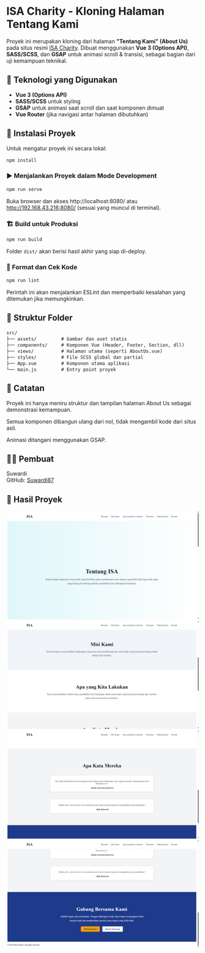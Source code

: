 # ISA Charity - Kloning Halaman Tentang Kami

Proyek ini merupakan kloning dari halaman **"Tentang Kami" (About Us)** pada situs resmi [ISA Charity](https://isa-charity.webflow.io/). Dibuat menggunakan **Vue 3 (Options API)**, **SASS/SCSS**, dan **GSAP** untuk animasi scroll & transisi, sebagai bagian dari uji kemampuan teknikal.

## 🔧 Teknologi yang Digunakan

- **Vue 3 (Options API)**
- **SASS/SCSS** untuk styling
- **GSAP** untuk animasi saat scroll dan saat komponen dimuat
- **Vue Router** (jika navigasi antar halaman dibutuhkan)

## 🚀 Instalasi Proyek

Untuk mengatur proyek ini secara lokal:

```bash
npm install
```

### ▶️ Menjalankan Proyek dalam Mode Development
```bash
npm run serve
```
Buka browser dan akses http://localhost:8080/ atau http://192.168.43.216:8080/ (sesuai yang muncul di terminal).

### 🏗️ Build untuk Produksi
```bash
npm run build
```
Folder `dist/` akan berisi hasil akhir yang siap di-deploy.

### 🧹 Format dan Cek Kode
```bash
npm run lint
```
Perintah ini akan menjalankan ESLint dan memperbaiki kesalahan yang ditemukan jika memungkinkan.

## 📁 Struktur Folder
```
src/
├── assets/         # Gambar dan aset statis
├── components/     # Komponen Vue (Header, Footer, Section, dll)
├── views/          # Halaman utama (seperti AboutUs.vue)
├── styles/         # File SCSS global dan partial
├── App.vue         # Komponen utama aplikasi
└── main.js         # Entry point proyek
```

## 📌 Catatan
Proyek ini hanya meniru struktur dan tampilan halaman About Us sebagai demonstrasi kemampuan.

Semua komponen dibangun ulang dari nol, tidak mengambil kode dari situs asli.

Animasi ditangani menggunakan GSAP.

## 👨‍💻 Pembuat
Suwardi  
GitHub: [Suwardi87](https://github.com/Suwardi87)

## 🚀 Hasil Proyek

![Gambar 1](src/assets/images/gambar-1.png)  
![Gambar 2](src/assets/images/gambar-2.png)  
![Gambar 3](src/assets/images/gambar-3.png)  
![Gambar 4](src/assets/images/gambar-4.png)

